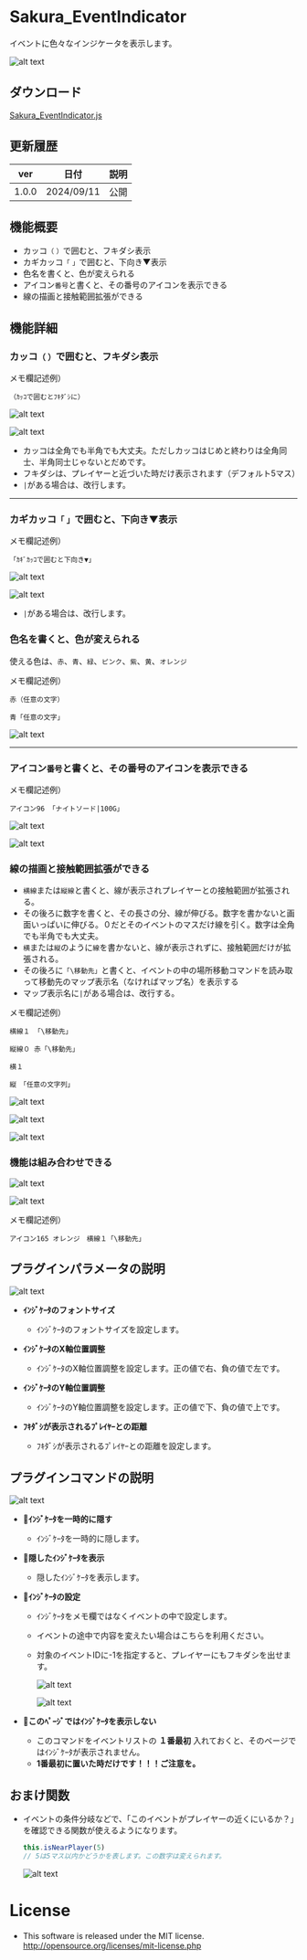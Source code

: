 # Sakura_EventIndicator
イベントに色々なインジケータを表示します。

![alt text](image.png)

## ダウンロード
[Sakura_EventIndicator.js](https://raw.githubusercontent.com/Sakurano6130/SakuraPlugins/main/Sakura_EventIndicator/Sakura_EventIndicator.js)

## 更新履歴
| ver   | 日付       | 説明 |
| ----- | ---------- | ---- |
| 1.0.0 | 2024/09/11 | 公開 |


## 機能概要
- カッコ`（` `）`で囲むと、フキダシ表示
- カギカッコ`「` `」`で囲むと、下向き▼表示
- 色名を書くと、色が変えられる
- アイコン`番号`と書くと、その番号のアイコンを表示できる
- 線の描画と接触範囲拡張ができる

## 機能詳細

### カッコ`（` `）`で囲むと、フキダシ表示

メモ欄記述例）

```
（ｶｯｺで囲むとﾌｷﾀﾞｼに）
```

![alt text](image-1.png)

![alt text](image-2.png)

- カッコは全角でも半角でも大丈夫。ただしカッコはじめと終わりは全角同士、半角同士じゃないとだめです。
- フキダシは、プレイヤーと近づいた時だけ表示されます（デフォルト5マス）
- `|`がある場合は、改行します。

---

### カギカッコ`「` `」`で囲むと、下向き▼表示

メモ欄記述例）
```
「ｶｷﾞｶｯｺで囲むと下向き▼」
```

![alt text](image-3.png)

![alt text](image-4.png)

- `|`がある場合は、改行します。


### 色名を書くと、色が変えられる

使える色は、`赤`、`青`、`緑`、`ピンク`、`紫`、`黄`、`オレンジ`

メモ欄記述例）
```
赤（任意の文字）
```
```
青「任意の文字」
```


![alt text](image-6.png)

---
### アイコン`番号`と書くと、その番号のアイコンを表示できる
メモ欄記述例）
```
アイコン96 「ナイトソード|100G」
```
![alt text](image-19.png)

![alt text](image-20.png)

### 線の描画と接触範囲拡張ができる

- `横線`または`縦線`と書くと、線が表示されプレイヤーとの接触範囲が拡張される。
- その後ろに数字を書くと、その長さの分、線が伸びる。数字を書かないと画面いっぱいに伸びる。０だとそのイベントのマスだけ線を引く。数字は全角でも半角でも大丈夫。
- `横`または`縦`のように`線`を書かないと、線が表示されずに、接触範囲だけが拡張される。
- その後ろに`「\移動先」`と書くと、イベントの中の場所移動コマンドを読み取って移動先のマップ表示名（なければマップ名）を表示する
- マップ表示名に`|`がある場合は、改行する。
  
メモ欄記述例）

```
横線１ 「\移動先」
```
```
縦線０ 赤「\移動先」
```
```
横１
```
```
縦　「任意の文字列」
```


  ![alt text](image-7.png)

  ![alt text](image-8.png)

  ![alt text](image-11.png)


### 機能は組み合わせできる

  ![alt text](image-22.png)

  ![alt text](image-23.png)

メモ欄記述例）

```
アイコン165 オレンジ　横線１「\移動先」
```

## プラグインパラメータの説明

![alt text](image-21.png)

- **ｲﾝｼﾞｹｰﾀのフォントサイズ** 
  - ｲﾝｼﾞｹｰﾀのフォントサイズを設定します。

- **ｲﾝｼﾞｹｰﾀのX軸位置調整** 
  - ｲﾝｼﾞｹｰﾀのX軸位置調整を設定します。正の値で右、負の値で左です。

- **ｲﾝｼﾞｹｰﾀのY軸位置調整** 
  - ｲﾝｼﾞｹｰﾀのY軸位置調整を設定します。正の値で下、負の値で上です。

- **ﾌｷﾀﾞｼが表示されるﾌﾟﾚｲﾔｰとの距離** 
  - ﾌｷﾀﾞｼが表示されるﾌﾟﾚｲﾔｰとの距離を設定します。


## プラグインコマンドの説明

![alt text](image-12.png)

- **🙈ｲﾝｼﾞｹｰﾀを一時的に隠す** 
  - ｲﾝｼﾞｹｰﾀを一時的に隠します。

- **👀隠したｲﾝｼﾞｹｰﾀを表示** 
  - 隠したｲﾝｼﾞｹｰﾀを表示します。

- **📝ｲﾝｼﾞｹｰﾀの設定** 
  - ｲﾝｼﾞｹｰﾀをメモ欄ではなくイベントの中で設定します。
  - イベントの途中で内容を変えたい場合はこちらを利用ください。
  - 対象のイベントIDに-1を指定すると、プレイヤーにもフキダシを出せます。

    ![alt text](image-17.png)

    ![alt text](image-18.png)

- **🚫このﾍﾟｰｼﾞではｲﾝｼﾞｹｰﾀを表示しない** 
  - このコマンドをイベントリストの **１番最初** 入れておくと、そのページではｲﾝｼﾞｹｰﾀが表示されません。
  - **1番最初に置いた時だけです！！！ご注意を。**

## おまけ関数
  - イベントの条件分岐などで、「このイベントがプレイヤーの近くにいるか？」を確認できる関数が使えるようになります。

    ```javascript
    this.isNearPlayer(5)
    // 5は5マス以内かどうかを表します。この数字は変えられます。
    ```
    ![alt text](image-13.png)


# License
- This software is released under the MIT license. http://opensource.org/licenses/mit-license.php
